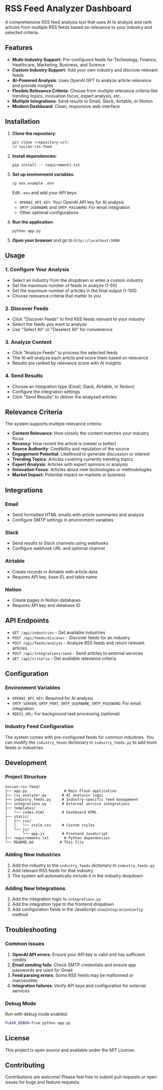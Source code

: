 # RSS Feed Analyzer Dashboard

A comprehensive RSS feed analysis tool that uses AI to analyze and rank articles from multiple RSS feeds based on relevance to your industry and selected criteria.

## Features

- **Multi-Industry Support**: Pre-configured feeds for Technology, Finance, Healthcare, Marketing, Business, and Science
- **Custom Industry Support**: Add your own industry and discover relevant feeds
- **AI-Powered Analysis**: Uses OpenAI GPT to analyze article relevance and provide insights
- **Flexible Relevance Criteria**: Choose from multiple relevance criteria like trending topics, innovation focus, expert analysis, etc.
- **Multiple Integrations**: Send results to Email, Slack, Airtable, or Notion
- **Modern Dashboard**: Clean, responsive web interface

## Installation

1. **Clone the repository**:
   ```bash
   git clone <repository-url>
   cd nuvian-rss-feed
   ```

2. **Install dependencies**:
   ```bash
   pip install -r requirements.txt
   ```

3. **Set up environment variables**:
   ```bash
   cp env.example .env
   ```
   Edit `.env` and add your API keys:
   - `OPENAI_API_KEY`: Your OpenAI API key for AI analysis
   - `SMTP_USERNAME` and `SMTP_PASSWORD`: For email integration
   - Other optional configurations

4. **Run the application**:
   ```bash
   python app.py
   ```

5. **Open your browser** and go to `http://localhost:5000`

## Usage

### 1. Configure Your Analysis
- Select an industry from the dropdown or enter a custom industry
- Set the maximum number of feeds to analyze (1-50)
- Set the maximum number of articles in the final output (1-100)
- Choose relevance criteria that matter to you

### 2. Discover Feeds
- Click "Discover Feeds" to find RSS feeds relevant to your industry
- Select the feeds you want to analyze
- Use "Select All" or "Deselect All" for convenience

### 3. Analyze Content
- Click "Analyze Feeds" to process the selected feeds
- The AI will analyze each article and score them based on relevance
- Results are ranked by relevance score with AI insights

### 4. Send Results
- Choose an integration type (Email, Slack, Airtable, or Notion)
- Configure the integration settings
- Click "Send Results" to deliver the analyzed articles

## Relevance Criteria

The system supports multiple relevance criteria:

- **Content Relevance**: How closely the content matches your industry focus
- **Recency**: How recent the article is (newer is better)
- **Source Authority**: Credibility and reputation of the source
- **Engagement Potential**: Likelihood to generate discussion or interest
- **Trending Topics**: Articles covering currently trending topics
- **Expert Analysis**: Articles with expert opinions or analysis
- **Innovation Focus**: Articles about new technologies or methodologies
- **Market Impact**: Potential impact on markets or business

## Integrations

### Email
- Send formatted HTML emails with article summaries and analysis
- Configure SMTP settings in environment variables

### Slack
- Send results to Slack channels using webhooks
- Configure webhook URL and optional channel

### Airtable
- Create records in Airtable with article data
- Requires API key, base ID, and table name

### Notion
- Create pages in Notion databases
- Requires API key and database ID

## API Endpoints

- `GET /api/industries` - Get available industries
- `POST /api/feeds/discover` - Discover feeds for an industry
- `POST /api/feeds/analyze` - Analyze RSS feeds and return relevant articles
- `POST /api/integrations/send` - Send articles to external services
- `GET /api/criteria` - Get available relevance criteria

## Configuration

### Environment Variables

- `OPENAI_API_KEY`: Required for AI analysis
- `SMTP_SERVER`, `SMTP_PORT`, `SMTP_USERNAME`, `SMTP_PASSWORD`: For email integration
- `REDIS_URL`: For background task processing (optional)

### Industry Feed Configuration

The system comes with pre-configured feeds for common industries. You can modify the `industry_feeds` dictionary in `industry_feeds.py` to add more feeds or industries.

## Development

### Project Structure
```
nuvian-rss-feed/
├── app.py                 # Main Flask application
├── rss_analyzer.py       # AI analysis logic
├── industry_feeds.py     # Industry-specific feed management
├── integrations.py       # External service integrations
├── templates/
│   └── index.html        # Dashboard HTML
├── static/
│   ├── css/
│   │   └── style.css     # Custom styles
│   └── js/
│       └── app.js        # Frontend JavaScript
├── requirements.txt       # Python dependencies
└── README.md            # This file
```

### Adding New Industries

1. Add the industry to the `industry_feeds` dictionary in `industry_feeds.py`
2. Add relevant RSS feeds for that industry
3. The system will automatically include it in the industry dropdown

### Adding New Integrations

1. Add the integration logic to `integrations.py`
2. Add the integration type to the frontend dropdown
3. Add configuration fields in the JavaScript `showIntegrationConfig` method

## Troubleshooting

### Common Issues

1. **OpenAI API errors**: Ensure your API key is valid and has sufficient credits
2. **Email sending fails**: Check SMTP credentials and ensure app passwords are used for Gmail
3. **Feed parsing errors**: Some RSS feeds may be malformed or inaccessible
4. **Integration failures**: Verify API keys and configuration for external services

### Debug Mode

Run with debug mode enabled:
```bash
FLASK_DEBUG=True python app.py
```

## License

This project is open source and available under the MIT License.

## Contributing

Contributions are welcome! Please feel free to submit pull requests or open issues for bugs and feature requests.

